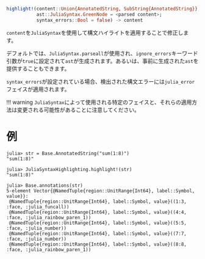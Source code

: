 ```julia
highlight!(content::Union{AnnotatedString, SubString{AnnotatedString}},
           ast::JuliaSyntax.GreenNode = <parsed content>;
           syntax_errors::Bool = false) -> content
```

`content`を`JuliaSyntax`を使用して構文ハイライトを適用することで修正します。

デフォルトでは、`JuliaSyntax.parseall`が使用され、`ignore_errors`キーワード引数が`true`に設定されて`ast`が生成されます。あるいは、事前に生成された`ast`を提供することもできます。

`syntax_errors`が設定されている場合、検出された構文エラーには`julia_error`フェイスが適用されます。

!!! warning
    `JuliaSyntax`によって使用される特定のフェイスと、それらの適用方法は変更される可能性があることに注意してください。


# 例

```jldoctest
julia> str = Base.AnnotatedString("sum(1:8)")
"sum(1:8)"

julia> JuliaSyntaxHighlighting.highlight!(str)
"sum(1:8)"

julia> Base.annotations(str)
5-element Vector{@NamedTuple{region::UnitRange{Int64}, label::Symbol, value}}:
 @NamedTuple{region::UnitRange{Int64}, label::Symbol, value}((1:3, :face, :julia_funcall))
 @NamedTuple{region::UnitRange{Int64}, label::Symbol, value}((4:4, :face, :julia_rainbow_paren_1))
 @NamedTuple{region::UnitRange{Int64}, label::Symbol, value}((5:5, :face, :julia_number))
 @NamedTuple{region::UnitRange{Int64}, label::Symbol, value}((7:7, :face, :julia_number))
 @NamedTuple{region::UnitRange{Int64}, label::Symbol, value}((8:8, :face, :julia_rainbow_paren_1))
```
